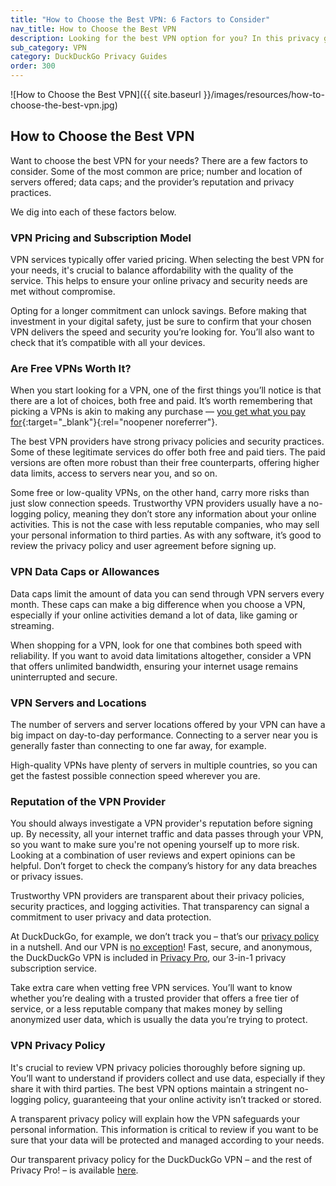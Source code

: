 ```yaml
---
title: "How to Choose the Best VPN: 6 Factors to Consider"
nav_title: How to Choose the Best VPN
description: Looking for the best VPN option for you? In this privacy guide, we break down some of the most important factors to consider.
sub_category: VPN
category: DuckDuckGo Privacy Guides
order: 300
---
```


![How to Choose the Best VPN]({{ site.baseurl }}/images/resources/how-to-choose-the-best-vpn.jpg)

## How to Choose the Best VPN

Want to choose the best VPN for your needs? There are a few factors to consider. Some of the most common are price; number and location of servers offered; data caps; and the provider’s reputation and privacy practices.

We dig into each of these factors below.

### VPN Pricing and Subscription Model

VPN services typically offer varied pricing. When selecting the best VPN for your needs, it's crucial to balance affordability with the quality of the service. This helps to ensure your online privacy and security needs are met without compromise.

Opting for a longer commitment can unlock savings. Before making that investment in your digital safety, just be sure to confirm that your chosen VPN delivers the speed and security you’re looking for. You’ll also want to check that it’s compatible with all your devices.

### Are Free VPNs Worth It?

When you start looking for a VPN, one of the first things you’ll notice is that there are a lot of choices, both free and paid. It’s worth remembering that picking a VPNs is akin to making any purchase — [you get what you pay for](https://www.cnet.com/tech/services-and-software/free-versus-paid-vpns-what-you-need-to-know/){:target="\_blank"}{:rel="noopener noreferrer"}.

The best VPN providers have strong privacy policies and security practices. Some of these legitimate services do offer both free and paid tiers. The paid versions are often more robust than their free counterparts, offering higher data limits, access to servers near you, and so on.

Some free or low-quality VPNs, on the other hand, carry more risks than just slow connection speeds. Trustworthy VPN providers usually have a no-logging policy, meaning they don’t store any information about your online activities. This is not the case with less reputable companies, who may sell your personal information to third parties. As with any software, it’s good to review the privacy policy and user agreement before signing up.

### VPN Data Caps or Allowances

Data caps limit the amount of data you can send through VPN servers every month. These caps can make a big difference when you choose a VPN, especially if your online activities demand a lot of data, like gaming or streaming.

When shopping for a VPN, look for one that combines both speed with reliability. If you want to avoid data limitations altogether, consider a VPN that offers unlimited bandwidth, ensuring your internet usage remains uninterrupted and secure.

### VPN Servers and Locations

The number of servers and server locations offered by your VPN can have a big impact on day-to-day performance. Connecting to a server near you is generally faster than connecting to one far away, for example.

High-quality VPNs have plenty of servers in multiple countries, so you can get the fastest possible connection speed wherever you are.

### Reputation of the VPN Provider

You should always investigate a VPN provider's reputation before signing up. By necessity, all your internet traffic and data passes through your VPN, so you want to make sure you're not opening yourself up to more risk. Looking at a combination of user reviews and expert opinions can be helpful. Don’t forget to check the company’s history for any data breaches or privacy issues.

Trustworthy VPN providers are transparent about their privacy policies, security practices, and logging activities. That transparency can signal a commitment to user privacy and data protection.

At DuckDuckGo, for example, we don’t track you – that’s our [privacy policy](https://duckduckgo.com/privacy) in a nutshell. And our VPN is [no exception](https://duckduckgo.com/pro/privacy-terms)! Fast, secure, and anonymous, the DuckDuckGo VPN is included in [Privacy Pro](http://duckduckgo.com/pro), our 3-in-1 privacy subscription service.

Take extra care when vetting free VPN services. You’ll want to know whether you’re dealing with a trusted provider that offers a free tier of service, or a less reputable company that makes money by selling anonymized user data, which is usually the data you’re trying to protect.

### VPN Privacy Policy

It's crucial to review VPN privacy policies thoroughly before signing up. You’ll want to understand if providers collect and use data, especially if they share it with third parties. The best VPN options maintain a stringent no-logging policy, guaranteeing that your online activity isn’t tracked or stored.

A transparent privacy policy will explain how the VPN safeguards your personal information. This information is critical to review if you want to be sure that your data will be protected and managed according to your needs.

Our transparent privacy policy for the DuckDuckGo VPN – and the rest of Privacy Pro! – is available [here](https://duckduckgo.com/pro/privacy-terms).
